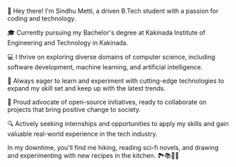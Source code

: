 👋 Hey there! I'm Sindhu Metti, a driven B.Tech student with a passion for coding and technology.

🎓 Currently pursuing my Bachelor's degree at Kakinada Institute of Engineering and Technology in Kakinada.

💻 I thrive on exploring diverse domains of computer science, including software development, machine learning, and artificial intelligence.

🚀 Always eager to learn and experiment with cutting-edge technologies to expand my skill set and keep up with the latest trends.

🌟 Proud advocate of open-source initiatives, ready to collaborate on projects that bring positive change to society.

🔍 Actively seeking internships and opportunities to apply my skills and gain valuable real-world experience in the tech industry.

In my downtime, you'll find me hiking, reading sci-fi novels, and drawing and experimenting with new recipes in the kitchen. 🏞️📚👩‍🍳
